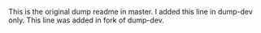This is the original dump readme in master.
I added this line in dump-dev only.
This line was added in fork of dump-dev.
